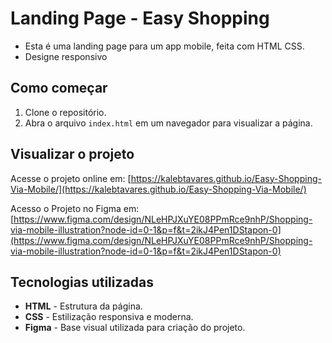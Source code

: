 # Landing Page - Easy Shopping

- Esta é uma landing page para um app mobile, feita com HTML CSS.
- Designe responsivo

## Como começar

1. Clone o repositório.
2. Abra o arquivo `index.html` em um navegador para visualizar a página.

## Visualizar o projeto

Acesse o projeto online em: [https://kalebtavares.github.io/Easy-Shopping-Via-Mobile/](https://kalebtavares.github.io/Easy-Shopping-Via-Mobile/)

Acesso o Projeto no Figma em: [https://www.figma.com/design/NLeHPJXuYE08PPmRce9nhP/Shopping-via-mobile-illustration?node-id=0-1&p=f&t=2ikJ4Pen1DStapon-0](https://www.figma.com/design/NLeHPJXuYE08PPmRce9nhP/Shopping-via-mobile-illustration?node-id=0-1&p=f&t=2ikJ4Pen1DStapon-0)

## Tecnologias utilizadas

- **HTML** - Estrutura da página.
- **CSS** - Estilização responsiva e moderna.
- **Figma** - Base visual utilizada para criação do projeto.
  


